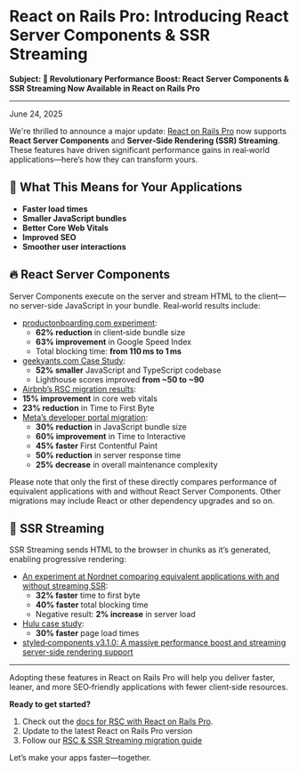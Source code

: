 # React on Rails Pro: Introducing React Server Components & SSR Streaming

**Subject: 🚀 Revolutionary Performance Boost: React Server Components & SSR Streaming Now Available in React on Rails Pro**

---

June 24, 2025

We're thrilled to announce a major update: [React on Rails Pro](https://www.shakacode.com/react-on-rails-pro/) now supports **React Server Components** and **Server‑Side Rendering (SSR) Streaming**. These features have driven significant performance gains in real‑world applications—here’s how they can transform yours.

## 🎯 What This Means for Your Applications

- **Faster load times**
- **Smaller JavaScript bundles**
- **Better Core Web Vitals**
- **Improved SEO**
- **Smoother user interactions**

## 🔥 React Server Components

Server Components execute on the server and stream HTML to the client—no server-side JavaScript in your bundle. Real‑world results include:

- [productonboarding.com experiment](https://frigade.com/blog/bundle-size-reduction-with-rsc-and-frigade):
  - **62% reduction** in client‑side bundle size
  - **63% improvement** in Google Speed Index
  - Total blocking time: **from 110 ms to 1 ms**
- [geekyants.com Case Study](https://geekyants.com/en-gb/blog/boosting-performance-with-nextjs-and-react-server-components-a-geekyantscom-case-study):
  - **52% smaller** JavaScript and TypeScript codebase
  - Lighthouse scores improved **from \~50 to \~90**
- [Airbnb’s RSC migration results](<https://questlab.pro/blog-posts/web-development/wd-pl-2024-articleId912i1h212818#:~:text=%22Our%20migration%20to%20React%20Server%20Components%20resulted%20in%20a%2015%25%20improvement%20in%20core%20web%20vitals%20and%20a%2023%25%20reduction%20in%20Time%20to%20First%20Byte%20(TTFB)%20across%20all%20markets.%22%20%2D%20Airbnb%20Engineering%20Team>):
- **15% improvement** in core web vitals
- **23% reduction** in Time to First Byte
- [Meta’s developer portal migration](https://questlab.pro/blog-posts/web-development/wd-pl-2024-articleId912i1h212818#:~:text=Meta%27s%20RSC%20Implementation%20Results):
  - **30% reduction** in JavaScript bundle size
  - **60% improvement** in Time to Interactive
  - **45% faster** First Contentful Paint
  - **50% reduction** in server response time
  - **25% decrease** in overall maintenance complexity

Please note that only the first of these directly compares performance of equivalent applications with and without React Server Components.
Other migrations may include React or other dependency upgrades and so on.

## 🌊 SSR Streaming

SSR Streaming sends HTML to the browser in chunks as it’s generated, enabling progressive rendering:

- [An experiment at Nordnet comparing equivalent applications with and without streaming SSR](https://www.diva-portal.org/smash/get/diva2:1903931/FULLTEXT01.pdf):
  - **32% faster** time to first byte
  - **40% faster** total blocking time
  - Negative result: **2% increase** in server load
- [Hulu case study](https://www.compilenrun.com/docs/framework/nextjs/nextjs-ecosystem/nextjs-case-studies/#case-study-3-hulus-streaming-platform):
  - **30% faster** page load times
- [styled‑components v3.1.0: A massive performance boost and streaming server-side rendering support](https://medium.com/styled-components/v3-1-0-such-perf-wow-many-streams-c45c434dbd03)

---

Adopting these features in React on Rails Pro will help you deliver faster, leaner, and more SEO‑friendly applications with fewer client‑side resources.

**Ready to get started?**

1. Check out the [docs for RSC with React on Rails Pro](https://www.shakacode.com/react-on-rails-pro/docs/react-server-components/#why-rsc-with-streaming).
2. Update to the latest React on Rails Pro version
3. Follow our [RSC & SSR Streaming migration guide](https://www.shakacode.com/react-on-rails-pro/docs/react-server-components-tutorial.md)

Let’s make your apps faster—together.
